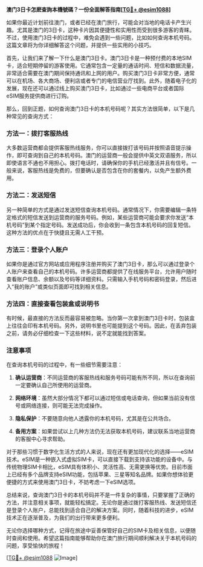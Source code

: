 **澳门3日卡怎麽查詢本機號碼？一份全面解答指南[[TG💪+ @esim1088](https://t.me/s/esim1088)]**

如果你最近计划前往澳门，或者已经在澳门旅行，可能会对当地的电话卡产生兴趣。尤其是澳门的3日卡，这种卡片因其便捷性和实用性而受到很多游客的青睐。不过，使用澳门3日卡的过程中，难免会遇到一些问题，比如如何查询本机号码。这篇文章将为你详细解答这个问题，并提供一些实用的小技巧。

首先，让我们来了解一下什么是澳门3日卡。澳门3日卡是一种预付费的本地SIM卡，适合短期停留的游客使用。它通常包含一定量的通话时间、短信和数据流量，非常适合需要在澳门期间保持通讯和上网的用户。购买澳门3日卡非常方便，通常可以在机场、各大商场、便利店或者专门的电信营业厅找到。此外，随着电子化的发展，现在还可以通过线上购买澳门3日卡，比如通过一些电商平台或者国际eSIM服务提供商进行订购。

那么，回到正题，如何查询澳门3日卡的本机号码呢？其实方法很简单，以下是几种常见的查询方式：

### 方法一：拨打客服热线

大多数运营商都会提供客服热线服务，你可以直接拨打该号码并按照语音提示操作，即可查询到自己的本机号码。澳门的运营商一般会提供中英文双语服务，所以即使语言不通也不用担心。拨打电话时，请确保你的手机已经激活并且有信号。一般来说，客服热线是免费的，但要确认是否包含在你的套餐内，以免产生额外费用。

### 方法二：发送短信

另一种简单的方式是通过发送短信查询本机号码。通常情况下，你需要编辑一条特定格式的短信发送到运营商的服务号码。例如，某些运营商可能会要求你发送“本机号码”到某个指定号码。发送成功后，你会收到一条包含本机号码的回复短信。这种方法的优点在于快捷且无需人工干预。

### 方法三：登录个人账户

如果你是通过官方网站或应用程序注册并购买了澳门3日卡，那么可以通过登录个人账户来查看自己的本机号码。许多运营商都提供了在线服务平台，允许用户随时查看账户信息、余额以及号码等详细资料。只需输入手机号码和密码登录，然后进入“我的账户”或类似页面即可找到相关信息。

### 方法四：直接查看包装盒或说明书

有时候，最直接的方法反而最容易被忽略。当你第一次拿到澳门3日卡时，包装盒上往往会印有本机号码。另外，说明书里也可能提到这个号码。因此，在丢弃包装之前，请务必仔细检查一下这些材料，说不定就能找到答案。

### 注意事项

在查询本机号码的过程中，有一些细节需要注意：

1. **确认运营商**：不同运营商的客服热线和服务号码可能有所不同，所以在查询前一定要确认自己所使用的运营商。
   
2. **网络环境**：虽然大部分情况下都可以通过短信或电话查询，但如果当前没有信号或网络连接，则可能无法完成操作。

3. **隐私保护**：不要随意向他人透露你的本机号码，尤其是在公共场合。

4. **备用方案**：如果尝试以上几种方法仍无法获取本机号码，建议联系当地运营商的客服中心寻求帮助。

对于那些习惯于数字化生活方式的人来说，现在还有更加现代化的选择——eSIM技术。eSIM是一种嵌入式虚拟SIM卡，可以直接下载到支持该功能的设备中。与传统物理SIM卡相比，eSIM具有体积小、灵活性高、无需更换等优势。目前市面上已经有多个品牌支持eSIM功能，包括苹果、三星等知名品牌。如果你想体验更便捷的方式来使用澳门3日卡，不妨考虑一下eSIM选项。

总结来说，查询澳门3日卡的本机号码并不是一件复杂的事情，只要掌握了正确的方法，并注意相关事项，就能轻松搞定。无论你是通过拨打客服热线、发送短信还是登录个人账户，总能找到适合自己的解决方案。同时，随着科技的进步，eSIM技术正在逐渐普及，为我们的出行带来更多便利。

无论你选择哪种方式，记得在旅途中妥善保管好自己的SIM卡及相关信息，以便随时查阅和使用。希望这篇指南能够帮助你在澳门旅行期间顺利解决关于本机号码的问题，享受愉快的旅程！

[[TG💪+ @esim1088](https://t.me/s/esim1088) ![Image](https://i.postimg.cc/4NQfJmqS/Snipaste-2025-05-13-00-14-12.png)]